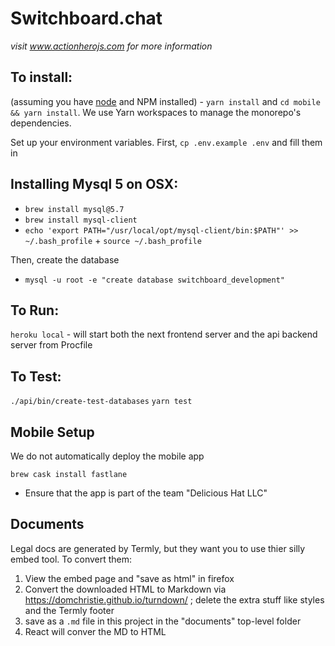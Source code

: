 # Switchboard.chat

*visit www.actionherojs.com for more information*

## To install:
(assuming you have [node](http://nodejs.org/) and NPM installed) - `yarn install` and `cd mobile && yarn install`.  We use Yarn workspaces to manage the monorepo's dependencies.

Set up your environment variables.  First, `cp .env.example .env` and fill them in

## Installing Mysql 5 on OSX:
* `brew install mysql@5.7`
* `brew install mysql-client`
* `echo 'export PATH="/usr/local/opt/mysql-client/bin:$PATH"' >> ~/.bash_profile` + `source ~/.bash_profile`

Then, create the database
* `mysql -u root -e "create database switchboard_development"`

## To Run:
`heroku local` - will start both the next frontend server and the api backend server from Procfile

## To Test:
`./api/bin/create-test-databases`
`yarn test`

## Mobile Setup
We do not automatically deploy the mobile app

```
brew cask install fastlane
```

* Ensure that the app is part of the team "Delicious Hat LLC"


## Documents
Legal docs are generated by Termly, but they want you to use thier silly embed tool. To convert them:
1. View the embed page and "save as html" in firefox
2. Convert the downloaded HTML to Markdown via https://domchristie.github.io/turndown/ ; delete the extra stuff like styles and the Termly footer
3. save as a `.md` file in this project in the "documents" top-level folder
4. React will conver the MD to HTML
